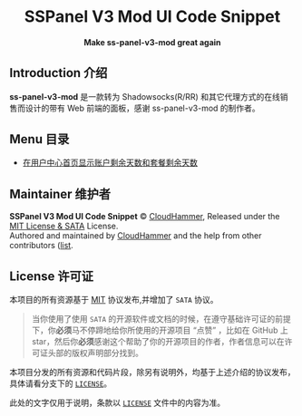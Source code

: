 <h1 align="center">SSPanel V3 Mod UI Code Snippet</h1>

<h4 align="center">Make ss-panel-v3-mod great again</h4>

## Introduction 介绍

**ss-panel-v3-mod** 是一款转为 Shadowsocks(R/RR) 和其它代理方式的在线销售而设计的带有 Web 前端的面板，感谢 ss-panel-v3-mod 的制作者。

## Menu 目录

- [在用户中心首页显示账户剩余天数和套餐剩余天数](./expire-days.md)

## Maintainer 维护者

**SSPanel V3 Mod UI Code Snippet** © [CloudHammer](https://overwall.org), Released under the [MIT License & SATA](./LICENSE) License.<br>
Authored and maintained by [CloudHammer](https://overwall.org) and the help from other contributors ([list](https://github.com/neko-dev/neohosts/contributors).

## License 许可证

本项目的所有资源基于 [MIT](./LICENSE) 协议发布,并增加了 `SATA` 协议。

> 当你使用了使用 `SATA` 的开源软件或文档的时候，在遵守基础许可证的前提下，你**必须**马不停蹄地给你所使用的开源项目 “点赞” ，比如在 GitHub 上 star，然后你**必须**感谢这个帮助了你的开源项目的作者，作者信息可以在许可证头部的版权声明部分找到。

本项目分发的所有资源和代码片段，除另有说明外，均基于上述介绍的协议发布，具体请看分支下的 [`LICENSE`](./LICENSE)。

此处的文字仅用于说明，条款以 [`LICENSE`](./LICENSE) 文件中的内容为准。
